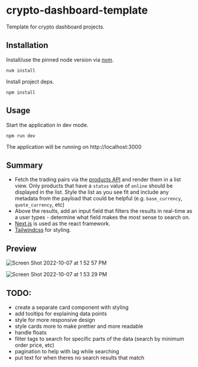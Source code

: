 # crypto-dashboard-template

Template for crypto dashboard projects.


## Installation

Install/use the pinned node version via [nvm](https://github.com/nvm-sh/nvm).
```
nvm install
```

Install project deps.
```
npm install
```

## Usage

Start the application in dev mode.
```
npm run dev
```

The application will be running on http://localhost:3000

## Summary

- Fetch the trading pairs via the [products API](https://docs.cloud.coinbase.com/exchange/reference/exchangerestapi_getproducts) and render them in a list view. Only products that have a `status` value of `online` should be displayed in the list. Style the list as you see fit and include any metadata from the payload that could be helpful (e.g. `base_currency`, `quote_currency`, etc)
- Above the results, add an input field that filters the results in real-time as a user types - determine what field makes the most sense to search on.
- [Next.js](https://nextjs.org/) is used as the react framework.
- [Tailwindcss](https://tailwindcss.com/) for styling.

## Preview

![Screen Shot 2022-10-07 at 1 52 57 PM](https://user-images.githubusercontent.com/14117410/194619892-6dad34ae-c9ec-4de6-b44e-8b88fe094c97.png)

![Screen Shot 2022-10-07 at 1 53 29 PM](https://user-images.githubusercontent.com/14117410/194619949-8753cb45-9be6-46da-9d08-a39a3757d05a.png)

## TODO:
* create a separate card component with styling
* add tooltips for explaining data points
* style for more responsive design
* style cards more to make prettier and more readable
* handle floats
* filter tags to search for specific parts of the data (search by minimum order price, etc)
* pagination to help with lag while searching
* put text for when theres no search results that match


